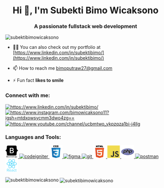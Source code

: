 <h1 align="center">Hi 👋, I'm Subekti Bimo Wicaksono</h1>
<h3 align="center">A passionate fullstack web development</h3>

<p align="left"> <img src="https://komarev.com/ghpvc/?username=subektibimowicaksono&label=Profile%20views&color=0e75b6&style=flat" alt="subektibimowicaksono" /> </p>

- 👨‍💻 You can also check out my portfolio at [https://www.linkedin.com/in/subektibimo/](https://www.linkedin.com/in/subektibimo/)

- 📫 How to reach me [bimoputraw27@gmail.com](bimoputraw27@gmail.com)

- ⚡ Fun fact **likes to smile**

<h3 align="left">Connect with me:</h3>
<p align="left">
<a href="https://linkedin.com/in/https://www.linkedin.com/in/subektibimo/" target="blank"><img align="center" src="https://raw.githubusercontent.com/rahuldkjain/github-profile-readme-generator/master/src/images/icons/Social/linked-in-alt.svg" alt="https://www.linkedin.com/in/subektibimo/" height="30" width="40" /></a>
<a href="https://instagram.com/https://www.instagram.com/bimowicaksono11?igsh=mtdxowsycmm3dwo4zg==" target="blank"><img align="center" src="https://raw.githubusercontent.com/rahuldkjain/github-profile-readme-generator/master/src/images/icons/Social/instagram.svg" alt="https://www.instagram.com/bimowicaksono11?igsh=mtdxowsycmm3dwo4zg==" height="30" width="40" /></a>
<a href="https://www.youtube.com/c/https://www.youtube.com/channel/ucbmtwo_ykpzqza1bi-j4llg" target="blank"><img align="center" src="https://raw.githubusercontent.com/rahuldkjain/github-profile-readme-generator/master/src/images/icons/Social/youtube.svg" alt="https://www.youtube.com/channel/ucbmtwo_ykpzqza1bi-j4llg" height="30" width="40" /></a>
</p>

<h3 align="left">Languages and Tools:</h3>
<p align="left"> <a href="https://getbootstrap.com" target="_blank" rel="noreferrer"> <img src="https://raw.githubusercontent.com/devicons/devicon/master/icons/bootstrap/bootstrap-plain-wordmark.svg" alt="bootstrap" width="40" height="40"/> </a> <a href="https://codeigniter.com" target="_blank" rel="noreferrer"> <img src="https://cdn.worldvectorlogo.com/logos/codeigniter.svg" alt="codeigniter" width="40" height="40"/> </a> <a href="https://www.w3schools.com/css/" target="_blank" rel="noreferrer"> <img src="https://raw.githubusercontent.com/devicons/devicon/master/icons/css3/css3-original-wordmark.svg" alt="css3" width="40" height="40"/> </a> <a href="https://www.figma.com/" target="_blank" rel="noreferrer"> <img src="https://www.vectorlogo.zone/logos/figma/figma-icon.svg" alt="figma" width="40" height="40"/> </a> <a href="https://git-scm.com/" target="_blank" rel="noreferrer"> <img src="https://www.vectorlogo.zone/logos/git-scm/git-scm-icon.svg" alt="git" width="40" height="40"/> </a> <a href="https://www.w3.org/html/" target="_blank" rel="noreferrer"> <img src="https://raw.githubusercontent.com/devicons/devicon/master/icons/html5/html5-original-wordmark.svg" alt="html5" width="40" height="40"/> </a> <a href="https://developer.mozilla.org/en-US/docs/Web/JavaScript" target="_blank" rel="noreferrer"> <img src="https://raw.githubusercontent.com/devicons/devicon/master/icons/javascript/javascript-original.svg" alt="javascript" width="40" height="40"/> </a> <a href="https://www.php.net" target="_blank" rel="noreferrer"> <img src="https://raw.githubusercontent.com/devicons/devicon/master/icons/php/php-original.svg" alt="php" width="40" height="40"/> </a> <a href="https://postman.com" target="_blank" rel="noreferrer"> <img src="https://www.vectorlogo.zone/logos/getpostman/getpostman-icon.svg" alt="postman" width="40" height="40"/> </a> <a href="https://reactjs.org/" target="_blank" rel="noreferrer"> <img src="https://raw.githubusercontent.com/devicons/devicon/master/icons/react/react-original-wordmark.svg" alt="react" width="40" height="40"/> </a> </p>

<p><img align="left" src="https://github-readme-stats.vercel.app/api/top-langs?username=subektibimowicaksono&show_icons=true&locale=en&layout=compact" alt="subektibimowicaksono" /></p>

<p>&nbsp;<img align="center" src="https://github-readme-stats.vercel.app/api?username=subektibimowicaksono&show_icons=true&locale=en" alt="subektibimowicaksono" /></p>

